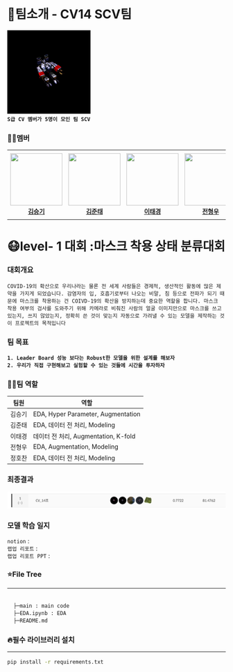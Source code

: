 # 🦆팀소개 - CV14 SCV팀

![scv](./Image/scv.gif)  
**`S급 CV 멤버가 5명이 모인 팀 SCV`**  


### 🏃‍♂️멤버
<table>
    <tr height="160px">
        <td align="center" width="150px">
            <a href="https://github.com/seungki1011"><img height="120px" width="120px" src="https://avatars.githubusercontent.com/u/120040458?v=4"/></a>
            <br/>
            <a href="https://github.com/seungki1011"><strong>김승기 </strong></a>
            <br />
        </td>
        <td align="center" width="150px">
            <a href="https://github.com/KZunT"><img height="120px" width="120px" src="https://avatars.githubusercontent.com/u/94132370?v=4"/></a>
            <br/>
            <a href="https://github.com/KZunT"><strong>김준태</strong></a>
            <br />
        </td>
        <td align="center" width="150px">
            <a href="https://github.com/Guitarboyjason"><img height="120px" width="120px" src="https://avatars.githubusercontent.com/u/61171399?v=4"/></a>
            <br/>
            <a href="https://github.com/Guitarboyjason"><strong>이태경</strong></a>
            <br />
        </td>
        <td align="center" width="150px">
            <a href="https://github.com/helpmeIamnewbie"><img height="120px" width="120px" src=https://avatars.githubusercontent.com/u/102274521?v=4"/></a>
            <br />
            <a href="https://github.com/helpmeIamnewbie"><strong>전형우</strong></a>
            <br />
        </td>
        <td align="center" width="150px">
            <a href="https://github.com/Eumgill98"><img height="120px" width="120px" src="https://avatars.githubusercontent.com/u/108447906?v=4"/></a>
            <br />
            <a href="https://github.com/Eumgill98"><strong>정호찬</strong></a>
            <br />
        </td>
    </tr>
</table>  
  
  
                
# 😷level- 1 대회 :마스크 착용 상태 분류대회

### 대회개요
`COVID-19의 확산으로 우리나라는 물론 전 세계 사람들은 경제적, 생산적인 활동에 많은 제약을 가지게 되었습니다. 감염자의 입, 호흡기로부터 나오는 비말, 침 등으로 전파가 되기 때문에 마스크를 착용하는 건 COIVD-19의 확산을 방지하는데 중요한 역할을 합니다. 마스크 착용 여부의 검사를 도와주기 위해 카메라로 비춰진 사람의 얼굴 이미지만으로 마스크를 쓰고 있는지, 쓰지 않았는지, 정확히 쓴 것이 맞는지 자동으로 가려낼 수 있는 모델을 제작하는 것이 프로젝트의 목적입니다`

### 팀 목표
                
**`1. Leader Board 성능 보다는 Robust한 모델을 위한 설계를 해보자`**  
**`2. 우리가 직접 구현해보고 실험할 수 있는 것들에 시간을 투자하자`**

### 🏃‍♂️팀 역할
|팀원|역할|
|------|---|
|김승기|EDA, Hyper Parameter, Augmentation|
|김준태|EDA, 데이터 전 처리, Modeling|
|이태경|데이터 전 처리, Augmentation, K-fold|
|전형우|EDA, Augmentation, Modeling|
|정호찬|EDA, 데이터 전 처리, Modeling |

### 최종결과
<img src="./Image/private.png" width="800"/>

### 모델 학습 일지 
`notion` :   
`랩업 리포트` :   
`랩업 리포트 PPT` :   
                 
### ⭐File Tree
---
```bash

  ├─main : main code
  ├─EDA.ipynb : EDA 
  ├─README.md

``` 

### 🔥필수 라이브러리 설치
---
``` bash
pip install -r requirements.txt
```
